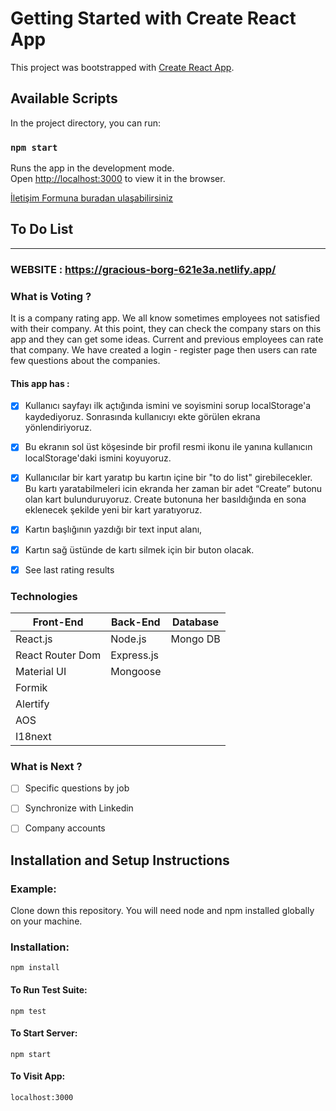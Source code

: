 # Getting Started with Create React App

This project was bootstrapped with [Create React App](https://github.com/facebook/create-react-app).

## Available Scripts

In the project directory, you can run:

### `npm start`

Runs the app in the development mode.\
Open [http://localhost:3000](http://localhost:3000) to view it in the browser.

[İletişim Formuna buradan ulaşabilirsiniz](https://jovial-jennings-0b4b8f.netlify.app)


## To Do List
-------------
### WEBSITE : https://gracious-borg-621e3a.netlify.app/

### What is  Voting ?
It is a company rating app. We all know sometimes employees not satisfied with their company. At this point, they can check the company stars on this app 
and they can get some ideas. Current and previous employees can rate that company. We have created a login - register page 
then users can rate few questions about the companies. 

#### This app has : 
- [x] Kullanıcı sayfayı ilk açtığında ismini ve soyismini sorup localStorage'a
kaydediyoruz. Sonrasında kullanıcıyı ekte görülen ekrana yönlendiriyoruz.
- [x] Bu ekranın sol üst köşesinde bir profil resmi ikonu ile yanına kullanıcın
localStorage'daki ismini koyuyoruz.
- [x] Kullanıcılar bir kart yaratıp bu kartın içine bir "to do list" girebilecekler. Bu kartı
yaratabilmeleri icin ekranda her zaman bir adet “Create” butonu olan kart
bulunduruyoruz. Create butonuna her basıldığında en sona eklenecek şekilde yeni
bir kart yaratıyoruz.

- [x] Kartın başlığının yazdığı bir text input alanı,
- [x] Kartın sağ üstünde de kartı silmek için bir buton olacak.
- [x] See last rating results 


### Technologies

Front-End | Back-End | Database
------------ | ------------- | -------------
React.js | Node.js | Mongo DB
React Router Dom | Express.js
Material UI | Mongoose |
Formik |         | 
Alertify |        | 
AOS   | 
I18next  |       | 

### What is Next ?
- [ ] Specific questions by job 
- [ ] Synchronize with Linkedin 
- [ ] Company accounts


##  Installation and Setup Instructions

### Example:
Clone down this repository. You will need node and npm installed globally on your machine.

### Installation:

```npm install```

#### To Run Test Suite:

```npm test```

#### To Start Server:

```npm start```

#### To Visit App:

```localhost:3000```

